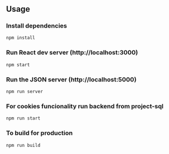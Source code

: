 # 

## Usage

### Install dependencies

```
npm install
```

### Run React dev server (http://localhost:3000)

```
npm start
```

### Run the JSON server (http://localhost:5000)

```
npm run server
```


### For cookies funcionality run backend from project-sql

```
npm run start
```
### To build for production

```
npm run build
```
